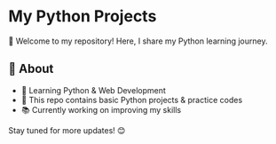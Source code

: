 # My Python Projects  
👋 Welcome to my repository! Here, I share my Python learning journey.  

## 🔹 About  
- 🚀 Learning Python & Web Development  
- 📂 This repo contains basic Python projects & practice codes  
- 📚 Currently working on improving my skills  

Stay tuned for more updates! 😊
